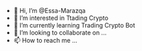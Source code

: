- 👋 Hi, I’m @Essa-Marazqa
- 👀 I’m interested in Ttading Crypto
- 🌱 I’m currently learning Trading Crypto Bot
- 💞️ I’m looking to collaborate on ...
- 📫 How to reach me ...

<!---
Essa-Marazqa/Essa-Marazqa is a ✨ special ✨ repository because its `README.md` (this file) appears on your GitHub profile.
You can click the Preview link to take a look at your changes.
--->
